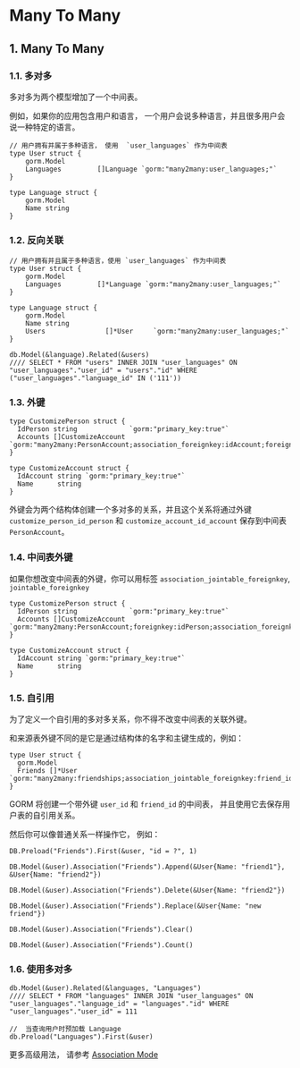 # Many To Many

## 1. Many To Many <a id="many-to-many"></a>

### 1.1. 多对多 <a id="&#x591A;&#x5BF9;&#x591A;"></a>

多对多为两个模型增加了一个中间表。

例如，如果你的应用包含用户和语言， 一个用户会说多种语言，并且很多用户会说一种特定的语言。

```text
// 用户拥有并属于多种语言， 使用  `user_languages` 作为中间表
type User struct {
    gorm.Model
    Languages         []Language `gorm:"many2many:user_languages;"`
}

type Language struct {
    gorm.Model
    Name string
}
```

### 1.2. 反向关联 <a id="&#x53CD;&#x5411;&#x5173;&#x8054;"></a>

```text
// 用户拥有并且属于多种语言，使用 `user_languages` 作为中间表
type User struct {
    gorm.Model
    Languages         []*Language `gorm:"many2many:user_languages;"`
}

type Language struct {
    gorm.Model
    Name string
    Users               []*User     `gorm:"many2many:user_languages;"`
}

db.Model(&language).Related(&users)
//// SELECT * FROM "users" INNER JOIN "user_languages" ON "user_languages"."user_id" = "users"."id" WHERE  ("user_languages"."language_id" IN ('111'))
```

### 1.3. 外键 <a id="&#x5916;&#x952E;"></a>

```text
type CustomizePerson struct {
  IdPerson string             `gorm:"primary_key:true"`
  Accounts []CustomizeAccount `gorm:"many2many:PersonAccount;association_foreignkey:idAccount;foreignkey:idPerson"`
}

type CustomizeAccount struct {
  IdAccount string `gorm:"primary_key:true"`
  Name      string
}
```

外键会为两个结构体创建一个多对多的关系，并且这个关系将通过外键`customize_person_id_person` 和 `customize_account_id_account` 保存到中间表 `PersonAccount`。

### 1.4. 中间表外键 <a id="&#x4E2D;&#x95F4;&#x8868;&#x5916;&#x952E;"></a>

如果你想改变中间表的外键，你可以用标签 `association_jointable_foreignkey`, `jointable_foreignkey`

```text
type CustomizePerson struct {
  IdPerson string             `gorm:"primary_key:true"`
  Accounts []CustomizeAccount `gorm:"many2many:PersonAccount;foreignkey:idPerson;association_foreignkey:idAccount;association_jointable_foreignkey:account_id;jointable_foreignkey:person_id;"`
}

type CustomizeAccount struct {
  IdAccount string `gorm:"primary_key:true"`
  Name      string
}
```

### 1.5. 自引用 <a id="&#x81EA;&#x5F15;&#x7528;"></a>

为了定义一个自引用的多对多关系，你不得不改变中间表的关联外键。

和来源表外键不同的是它是通过结构体的名字和主键生成的，例如：

```text
type User struct {
  gorm.Model
  Friends []*User `gorm:"many2many:friendships;association_jointable_foreignkey:friend_id"`
}
```

GORM 将创建一个带外键 `user_id` 和 `friend_id` 的中间表， 并且使用它去保存用户表的自引用关系。

然后你可以像普通关系一样操作它， 例如：

```text
DB.Preload("Friends").First(&user, "id = ?", 1)

DB.Model(&user).Association("Friends").Append(&User{Name: "friend1"}, &User{Name: "friend2"})

DB.Model(&user).Association("Friends").Delete(&User{Name: "friend2"})

DB.Model(&user).Association("Friends").Replace(&User{Name: "new friend"})

DB.Model(&user).Association("Friends").Clear()

DB.Model(&user).Association("Friends").Count()
```

### 1.6. 使用多对多 <a id="&#x4F7F;&#x7528;&#x591A;&#x5BF9;&#x591A;"></a>

```text
db.Model(&user).Related(&languages, "Languages")
//// SELECT * FROM "languages" INNER JOIN "user_languages" ON "user_languages"."language_id" = "languages"."id" WHERE "user_languages"."user_id" = 111

//  当查询用户时预加载 Language
db.Preload("Languages").First(&user)
```

更多高级用法， 请参考 [Association Mode](https://github.com/jinzhu/gorm.io/blob/master/docs/associations.html#Association-Mode)

